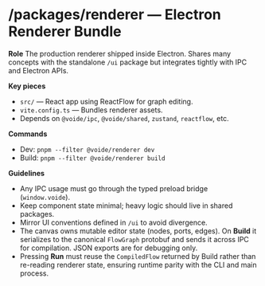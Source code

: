 # /packages/renderer — Electron Renderer Bundle

**Role**
The production renderer shipped inside Electron. Shares many concepts with the
standalone `/ui` package but integrates tightly with IPC and Electron APIs.

**Key pieces**
- `src/` — React app using ReactFlow for graph editing.
- `vite.config.ts` — Bundles renderer assets.
- Depends on `@voide/ipc`, `@voide/shared`, `zustand`, `reactflow`, etc.

**Commands**
- Dev: `pnpm --filter @voide/renderer dev`
- Build: `pnpm --filter @voide/renderer build`

**Guidelines**
- Any IPC usage must go through the typed preload bridge (`window.voide`).
- Keep component state minimal; heavy logic should live in shared packages.
- Mirror UI conventions defined in `/ui` to avoid divergence.
- The canvas owns mutable editor state (nodes, ports, edges). On **Build** it
  serializes to the canonical `FlowGraph` protobuf and sends it across IPC for
  compilation. JSON exports are for debugging only.
- Pressing **Run** must reuse the `CompiledFlow` returned by Build rather than
  re-reading renderer state, ensuring runtime parity with the CLI and main
  process.
